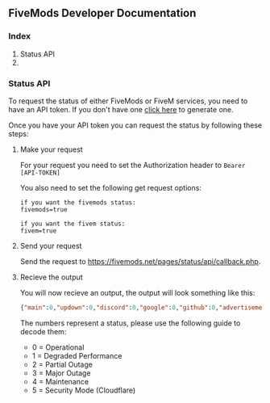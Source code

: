 ## FiveMods Developer Documentation

### Index

1. Status API
2. 

### Status API

To request the status of either FiveMods or FiveM services, you need to have an API token.
If you don't have one [click here][1] to generate one.

Once you have your API token you can request the status by following these steps:

1. Make your request

    For your request you need to set the Authorization header to `Bearer [API-TOKEN]`

    You also need to set the following get request options:
    ```
    if you want the fivemods status:
    fivemods=true

    if you want the fivem status:
    fivem=true
    ```

2. Send your request

    Send the request to <https://fivemods.net/pages/status/api/callback.php>.

3. Recieve the output

    You will now recieve an output, the output will look something like this:
    ```json
    {"main":0,"updown":0,"discord":0,"google":0,"github":0,"advertisement":0,"cookies":0,"location":0,"payment":0,"serverlist":0,"auth":0,"ingame":0,"website":0,"artifacts":0,"keymaster":5}
    ```

    The numbers represent a status, please use the following guide to decode them:
    - 0 = Operational
    - 1 = Degraded Performance
    - 2 = Partial Outage
    - 3 = Major Outage
    - 4 = Maintenance
    - 5 = Security Mode (Cloudflare)

[1]: https://fivemods.net/account/